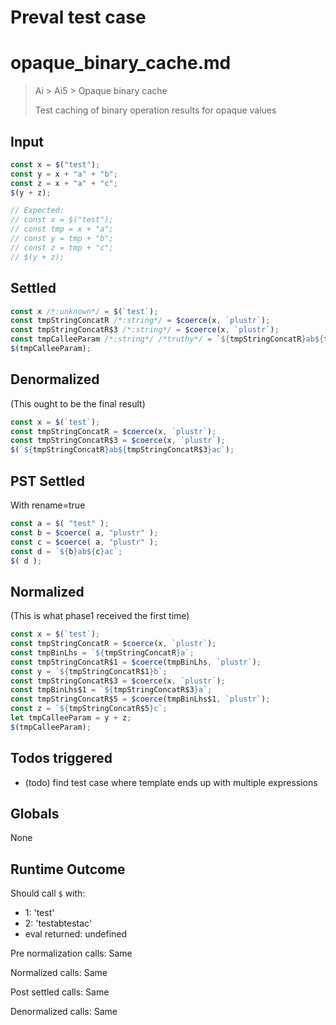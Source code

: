 # Preval test case

# opaque_binary_cache.md

> Ai > Ai5 > Opaque binary cache
>
> Test caching of binary operation results for opaque values

## Input

`````js filename=intro
const x = $("test");
const y = x + "a" + "b";
const z = x + "a" + "c";
$(y + z);

// Expected:
// const x = $("test");
// const tmp = x + "a";
// const y = tmp + "b";
// const z = tmp + "c";
// $(y + z);
`````


## Settled


`````js filename=intro
const x /*:unknown*/ = $(`test`);
const tmpStringConcatR /*:string*/ = $coerce(x, `plustr`);
const tmpStringConcatR$3 /*:string*/ = $coerce(x, `plustr`);
const tmpCalleeParam /*:string*/ /*truthy*/ = `${tmpStringConcatR}ab${tmpStringConcatR$3}ac`;
$(tmpCalleeParam);
`````


## Denormalized
(This ought to be the final result)

`````js filename=intro
const x = $(`test`);
const tmpStringConcatR = $coerce(x, `plustr`);
const tmpStringConcatR$3 = $coerce(x, `plustr`);
$(`${tmpStringConcatR}ab${tmpStringConcatR$3}ac`);
`````


## PST Settled
With rename=true

`````js filename=intro
const a = $( "test" );
const b = $coerce( a, "plustr" );
const c = $coerce( a, "plustr" );
const d = `${b}ab${c}ac`;
$( d );
`````


## Normalized
(This is what phase1 received the first time)

`````js filename=intro
const x = $(`test`);
const tmpStringConcatR = $coerce(x, `plustr`);
const tmpBinLhs = `${tmpStringConcatR}a`;
const tmpStringConcatR$1 = $coerce(tmpBinLhs, `plustr`);
const y = `${tmpStringConcatR$1}b`;
const tmpStringConcatR$3 = $coerce(x, `plustr`);
const tmpBinLhs$1 = `${tmpStringConcatR$3}a`;
const tmpStringConcatR$5 = $coerce(tmpBinLhs$1, `plustr`);
const z = `${tmpStringConcatR$5}c`;
let tmpCalleeParam = y + z;
$(tmpCalleeParam);
`````


## Todos triggered


- (todo) find test case where template ends up with multiple expressions


## Globals


None


## Runtime Outcome


Should call `$` with:
 - 1: 'test'
 - 2: 'testabtestac'
 - eval returned: undefined

Pre normalization calls: Same

Normalized calls: Same

Post settled calls: Same

Denormalized calls: Same
